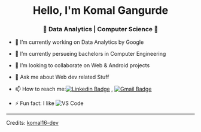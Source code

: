 
<h1 align="center"> Hello, I'm Komal Gangurde</h1>
<h3 align="center">🚀 Data Analytics | Computer Science 🚀</h3>



- 🔭 I’m currently working on Data Analytics by Google
- 🌱 I’m currently persueing bachelors in Computer Engineering
- 👯 I’m looking to collaborate on Web & Android projects
- 💬 Ask me about Web dev related Stuff
- 📫 How to reach me:[![Linkedin Badge](https://img.shields.io/badge/-LinkedIn-blue?style=flat-square&logo=Linkedin&logoColor=white&link=)](https://www.linkedin.com/in/komal-gangurde/) 
, [![Gmail Badge](https://img.shields.io/badge/-Gmail-c14438?style=flat-square&logo=Gmail&logoColor=white&link=mailto:shuklaraghav321.com)](mailto:dubey.komalgangurde00@gmail.com)

- ⚡ Fun fact: I like ![VS Code](http://img.shields.io/badge/-VS%20Code-007ACC?style=flat-square&logo=visual-studio-code&logoColor=ffffff)


----
Credits: [komal16-dev](https://github.com/komal16-dev)

